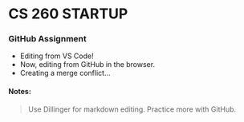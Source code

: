 # CS 260 STARTUP
### GitHub Assignment
- Editing from VS Code!
- Now, editing from GitHub in the browser.
- Creating a merge conflict...
#### Notes:
> Use Dillinger for markdown editing.
> Practice more with GitHub.
